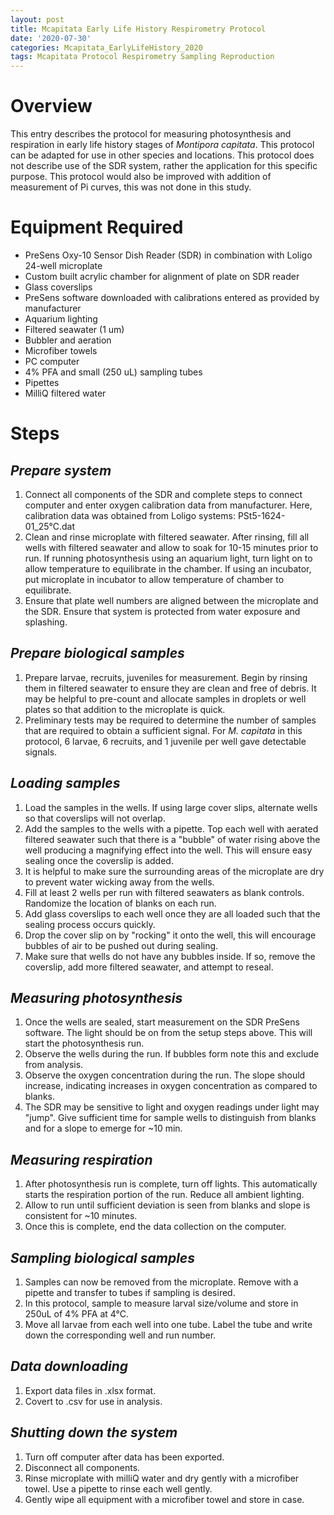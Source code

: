 ```yaml
---
layout: post
title: Mcapitata Early Life History Respirometry Protocol
date: '2020-07-30'
categories: Mcapitata_EarlyLifeHistory_2020
tags: Mcapitata Protocol Respirometry Sampling Reproduction
---
```


# **Overview**  

This entry describes the protocol for measuring photosynthesis and respiration in early life history stages of *Montipora capitata*. This protocol can be adapted for use in other species and locations. This protocol does not describe use of the SDR system, rather the application for this specific purpose. This protocol would also be improved with addition of measurement of Pi curves, this was not done in this study.   

# **Equipment Required**  

* PreSens Oxy-10 Sensor Dish Reader (SDR) in combination with Loligo 24-well microplate  
* Custom built acrylic chamber for alignment of plate on SDR reader  
* Glass coverslips  
* PreSens software downloaded with calibrations entered as provided by manufacturer  
* Aquarium lighting  
* Filtered seawater (1 um)   
* Bubbler and aeration  
* Microfiber towels  
* PC computer  
* 4% PFA and small (250 uL) sampling tubes
* Pipettes  
* MilliQ filtered water  

# **Steps**  

## *Prepare system*  

1. Connect all components of the SDR and complete steps to connect computer and enter oxygen calibration data from manufacturer. Here, calibration data was obtained from Loligo systems: PSt5-1624-01_25°C.dat  
2. Clean and rinse microplate with filtered seawater. After rinsing, fill all wells with filtered seawater and allow to soak for 10-15 minutes prior to run. If running photosynthesis using an aquarium light, turn light on to allow temperature to equilibrate in the chamber. If using an incubator, put microplate in incubator to allow temperature of chamber to equilibrate.  
3. Ensure that plate well numbers are aligned between the microplate and the SDR. Ensure that system is protected from water exposure and splashing.  

## *Prepare biological samples*  

1. Prepare larvae, recruits, juveniles for measurement. Begin by rinsing them in filtered seawater to ensure they are clean and free of debris. It may be helpful to pre-count and allocate samples in droplets or well plates so that addition to the microplate is quick.  
2. Preliminary tests may be required to determine the number of samples that are required to obtain a sufficient signal. For *M. capitata* in this protocol, 6 larvae, 6 recruits, and 1 juvenile per well gave detectable signals.  

## *Loading samples*  

1. Load the samples in the wells. If using large cover slips, alternate wells so that coverslips will not overlap.  
2. Add the samples to the wells with a pipette. Top each well with aerated filtered seawater such that there is a "bubble" of water rising above the well producing a magnifying effect into the well. This will ensure easy sealing once the coverslip is added.
3. It is helpful to make sure the surrounding areas of the microplate are dry to prevent water wicking away from the wells.  
4. Fill at least 2 wells per run with filtered seawaters as blank controls. Randomize the location of blanks on each run.  
5. Add glass coverslips to each well once they are all loaded such that the sealing process occurs quickly.
6. Drop the cover slip on by "rocking" it onto the well, this will encourage bubbles of air to be pushed out during sealing.
7. Make sure that wells do not have any bubbles inside. If so, remove the coverslip, add more filtered seawater, and attempt to reseal.  

## *Measuring photosynthesis*  

1. Once the wells are sealed, start measurement on the SDR PreSens software. The light should be on from the setup steps above. This will start the photosynthesis run.  
2. Observe the wells during the run. If bubbles form note this and exclude from analysis.   
3. Observe the oxygen concentration during the run. The slope should increase, indicating increases in oxygen concentration as compared to blanks.  
4. The SDR may be sensitive to light and oxygen readings under light may "jump". Give sufficient time for sample wells to distinguish from blanks and for a slope to emerge for ~10 min.    

## *Measuring respiration*   

1. After photosynthesis run is complete, turn off lights. This automatically starts the respiration portion of the run. Reduce all ambient lighting.  
2. Allow to run until sufficient deviation is seen from blanks and slope is consistent for ~10 minutes.   
3. Once this is complete, end the data collection on the computer.  

## *Sampling biological samples*   

1. Samples can now be removed from the microplate. Remove with a pipette and transfer to tubes if sampling is desired.  
2. In this protocol, sample to measure larval size/volume and store in 250uL of 4% PFA at 4°C.  
3. Move all larvae from each well into one tube. Label the tube and write down the corresponding well and run number.  

## *Data downloading*    

1. Export data files in .xlsx format.  
2. Covert to .csv for use in analysis.  

## *Shutting down the system*     

1. Turn off computer after data has been exported.  
2. Disconnect all components.  
3. Rinse microplate with milliQ water and dry gently with a microfiber towel. Use a pipette to rinse each well gently.  
4. Gently wipe all equipment with a microfiber towel and store in case.  
